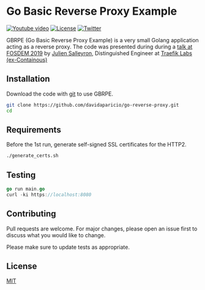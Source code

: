 # Go Basic Reverse Proxy Example

[![Youtube video](https://img.shields.io/badge/youtube-video-brightgreen.svg)](https://youtu.be/tWSmUsYLiE4)
[![License](https://img.shields.io/badge/license-MIT-blue.svg)](https://github.com/traefik/traefik/blob/master/LICENSE.md)
[![Twitter](https://img.shields.io/twitter/follow/dadideo.svg?style=social)](https://twitter.com/intent/follow?screen_name=dadideo)


GBRPE (Go Basic Reverse Proxy Example) is a very small Golang application acting as a reverse proxy.
The code was presented during during a [talk at FOSDEM 2019](https://youtu.be/tWSmUsYLiE4) by [Julien Salleyron](https://mobile.twitter.com/juguul), Distinguished Engineer at [Traefik Labs (ex-Containous)](https://traefik.io/)

## Installation

Download the code with [git](https://git-scm.com/downloads) to use GBRPE.

```bash
git clone https://github.com/davidaparicio/go-reverse-proxy.git
cd 
```

## Requirements

Before the 1st run, generate self-signed SSL certificates for the HTTP2.

```bash
./generate_certs.sh
```

## Testing

```go
go run main.go
curl -ki https://localhost:8080
```

## Contributing
Pull requests are welcome. For major changes, please open an issue first to discuss what you would like to change.

Please make sure to update tests as appropriate.

## License
[MIT](https://choosealicense.com/licenses/mit/)